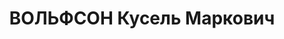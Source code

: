 ---
title: ВОЛЬФСОН Кусель Маркович
description: "1904 г.р., еврей, лейтенант, нач. продфуражснаба 254 СП 85 СД УралВО.\
  \ \n  Арестован 27.08.1937. \n  ВКВС - 28.12.1937, ВМН. Расстрелян 28.12.1937, Челябинск"
---